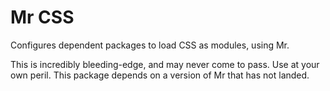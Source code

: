 # Mr CSS

Configures dependent packages to load CSS as modules, using Mr.

This is incredibly bleeding-edge, and may never come to pass. Use at your own peril. This package depends on a version of Mr that has not landed.
